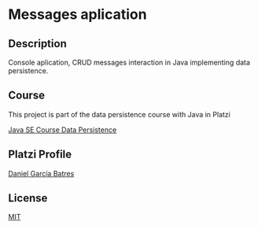 # Messages aplication

## Description

Console aplication, CRUD messages interaction in Java implementing data persistence.

## Course

This project is part of the data persistence course with Java in Platzi

[Java SE Course Data Persistence](https://platzi.com/cursos/java-persistencia/)

## Platzi Profile

[Daniel García Batres](https://platzi.com/p/danielbatres/)

## License 

[MIT](https://choosealicense.com/licenses/mit/)